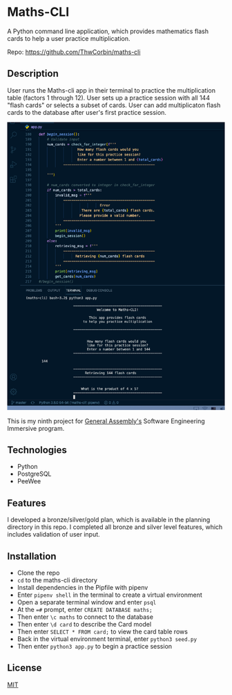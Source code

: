 # Maths-CLI

A Python command line application, which provides mathematics flash cards to help a user practice multiplication.

Repo: https://github.com/ThwCorbin/maths-cli

## Description

User runs the Maths-cli app in their terminal to practice the multiplication table (factors 1 through 12). User sets up a practice session with all 144 "flash cards" or selects a subset of cards. User can add multiplicaton flash cards to the database after user's first practice session.

![Maths-cli screenshot](./maths-cli-screenshot.png "Maths-cli command line application")

This is my ninth project for [General Assembly's](https://generalassemb.ly/ "General Assembly homepage") Software Engineering Immersive program.

## Technologies

- Python
- PostgreSQL
- PeeWee

## Features

I developed a bronze/silver/gold plan, which is available in the planning directory in this repo. I completed all bronze and silver level features, which includes validation of user input.

## Installation

- Clone the repo
- `cd` to the maths-cli directory
- Install dependencies in the Pipfile with pipenv
- Enter `pipenv shell` in the terminal to create a virtual environment
- Open a separate terminal window and enter `psql`
- At the `=#` prompt, enter `CREATE DATABASE maths;`
- Then enter `\c maths` to connect to the database
- Then enter `\d card` to describe the Card model
- Then enter `SELECT * FROM card;` to view the card table rows
- Back in the virtual environment terminal, enter `python3 seed.py`
- Then enter `python3 app.py` to begin a practice session

## License

[MIT](LICENSE.txt "MIT License text file")

